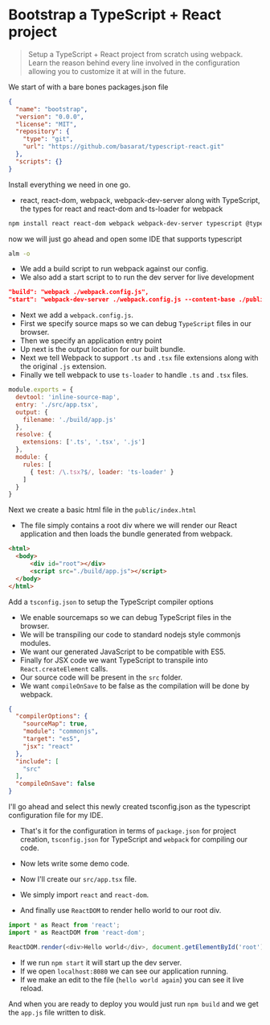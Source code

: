 # Bootstrap a TypeScript + React  project
> Setup a TypeScript + React project from scratch using webpack. Learn the reason behind every line involved in the configuration allowing you to customize it at will in the future.

We start of with a bare bones packages.json file
```json
{
  "name": "bootstrap",
  "version": "0.0.0",
  "license": "MIT",
  "repository": {
    "type": "git",
    "url": "https://github.com/basarat/typescript-react.git"
  },
  "scripts": {}
}
```

Install everything we need in one go.
* react, react-dom, webpack, webpack-dev-server along with TypeScript, the types for react and react-dom and ts-loader for webpack
```bash
npm install react react-dom webpack webpack-dev-server typescript @types/react @types/react-dom ts-loader
```

now we will just go ahead and open some IDE that supports typescript

```bash
alm -o
```

* We add a build script to run webpack against our config.
* We also add a start script to to run the dev server for live development

```json
"build": "webpack ./webpack.config.js",
"start": "webpack-dev-server ./webpack.config.js --content-base ./public"
```

* Next we add a `webpack.config.js`. 
* First we specify source maps so we can debug `TypeScript` files in our browser.
* Then we specify an application entry point
* Up next is the output location for our built bundle.
* Next we tell Webpack to support `.ts` and `.tsx` file extensions along with the original `.js` extension. 
* Finally we tell webpack to use `ts-loader` to handle `.ts` and `.tsx` files.

```js
module.exports = {
  devtool: 'inline-source-map',
  entry: './src/app.tsx',
  output: {
    filename: './build/app.js'
  },
  resolve: {
    extensions: ['.ts', '.tsx', '.js']
  },
  module: {
    rules: [
      { test: /\.tsx?$/, loader: 'ts-loader' }
    ]
  }
}
```

Next we create a basic html file in the `public/index.html`
* The file simply contains a root div where we will render our React application and then loads the bundle generated from webpack.
```html
<html>
  <body>
      <div id="root"></div>
      <script src="./build/app.js"></script>
  </body>
</html>
```

Add a `tsconfig.json` to setup the TypeScript compiler options 
* We enable sourcemaps so we can debug TypeScript files in the browser.
* We will be transpiling our code to standard nodejs style commonjs modules.
* We want our generated JavaScript to be compatible with ES5.
* Finally for JSX code we want TypeScript to transpile into `React.createElement` calls.
* Our source code will be present in the `src` folder.
* We want `compileOnSave` to be false as the compilation will be done by webpack.

```json
{
  "compilerOptions": {
    "sourceMap": true,
    "module": "commonjs",
    "target": "es5",
    "jsx": "react"
  },
  "include": [
    "src"
  ],
  "compileOnSave": false
}
```

I'll go ahead and select this newly created tsconfig.json as the typescript configuration file for my IDE.

* That's it for the configuration in terms of `package.json` for project creation, `tsconfig.json` for TypeScript and `webpack` for compiling our code.

* Now lets write some demo code. 

* Now I'll create our `src/app.tsx` file.
* We simply import `react` and `react-dom`.
* And finally use `ReactDOM` to render hello world to our root div.

```js
import * as React from 'react';
import * as ReactDOM from 'react-dom';

ReactDOM.render(<div>Hello world</div>, document.getElementById('root'));
```

* If we run `npm start` it will start up the dev server. 
* If we open `localhost:8080` we can see our application running.
* If we make an edit to the file (`hello world again`) you can see it live reload.

And when you are ready to deploy you would just run `npm build` and we get the `app.js` file written to disk.
